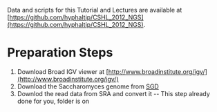 Data and scripts for this Tutorial and Lectures are available at [https://github.com/hyphaltip/CSHL_2012_NGS](https://github.com/hyphaltip/CSHL_2012_NGS).



Preparation Steps
=================

1. Download Broad IGV viewer at [http://www.broadinstitute.org/igv/](http://www.broadinstitute.org/igv/)
2. Download the Saccharomyces genome from [SGD](http://downloads.yeastgenome.org/sequence/S288C_reference/genome_releases/S288C_reference_genome_R64-1-1_20110203.tgz)
3. Downlod the read data from SRA and convert it -- This step already done for you, folder is on  
